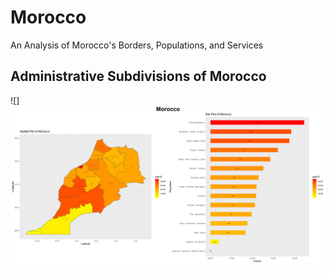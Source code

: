 # Morocco
An Analysis of Morocco's Borders, Populations, and Services

## Administrative Subdivisions of Morocco

![]
 ![](Morocco.png)
